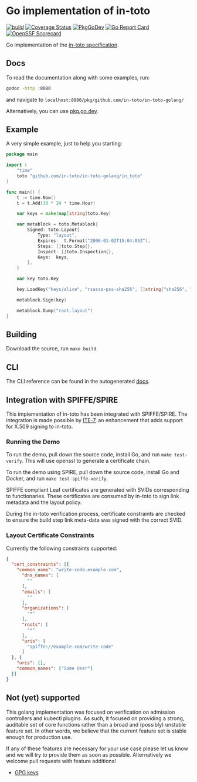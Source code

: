 # Go implementation of in-toto
[![build](https://github.com/in-toto/in-toto-golang/workflows/build/badge.svg)](https://github.com/in-toto/in-toto-golang/actions?query=workflow%3Abuild) [![Coverage Status](https://coveralls.io/repos/github/in-toto/in-toto-golang/badge.svg)](https://coveralls.io/github/in-toto/in-toto-golang) [![PkgGoDev](https://pkg.go.dev/badge/github.com/in-toto/in-toto-golang)](https://pkg.go.dev/github.com/in-toto/in-toto-golang) [![Go Report Card](https://goreportcard.com/badge/github.com/in-toto/in-toto-golang)](https://goreportcard.com/report/github.com/in-toto/in-toto-golang)
[![OpenSSF Scorecard](https://api.securityscorecards.dev/projects/github.com/in-toto/in-toto-golang/badge)](https://api.securityscorecards.dev/projects/github.com/in-toto/in-toto-golang)

Go implementation of the
[in-toto specification](https://github.com/in-toto/docs/blob/master/in-toto-spec.md).

## Docs

To read the documentation along with some examples, run:

```bash
godoc -http :8080
```

and navigate to `localhost:8080/pkg/github.com/in-toto/in-toto-golang/`

Alternatively, you can use [pkg.go.dev](https://pkg.go.dev/github.com/in-toto/in-toto-golang).

## Example

A very simple example, just to help you starting:

```go
package main

import (
	"time"
	toto "github.com/in-toto/in-toto-golang/in_toto"
)

func main() {
	t := time.Now()
	t = t.Add(30 * 24 * time.Hour)

	var keys = make(map[string]toto.Key)

	var metablock = toto.Metablock{
		Signed: toto.Layout{
			Type: "layout",
			Expires:  t.Format("2006-01-02T15:04:05Z"),
			Steps: []toto.Step{},
			Inspect: []toto.Inspection{},
			Keys:  keys,
		},
	}

	var key toto.Key

	key.LoadKey("keys/alice", "rsassa-pss-sha256", []string{"sha256", "sha512"})

	metablock.Sign(key)

	metablock.Dump("root.layout")
}
```

## Building

Download the source, run `make build`.

## CLI

The CLI reference can be found in the autogenerated [docs](doc/in-toto.md).

## Integration with SPIFFE/SPIRE

This implementation of in-toto has been integrated with SPIFFE/SPIRE. The
integration is made possible by
[ITE-7](https://github.com/in-toto/ITE/blob/master/ITE/7/README.adoc), an
enhancement that adds support for X.509 signing to in-toto.

### Running the Demo

To run the demo, pull down the source code, install Go, and run
`make test-verify`. This will use openssl to generate a certificate chain.

To run the demo using SPIRE, pull down the source code, install Go and Docker,
and run `make test-spiffe-verify`.

SPIFFE compliant Leaf certificates are generated with SVIDs corresponding to
functionaries. These certificates are consumed by in-toto to sign link metadata
and the layout policy.

During the in-toto verification process, certificate constraints are checked to
ensure the build step link meta-data was signed with the correct SVID.

### Layout Certificate Constraints

Currently the following constraints supported:

```json
{
  "cert_constraints": [{
    "common_name": "write-code.example.com",
      "dns_names": [
        ""
      ],
      "emails": [
        ""
      ],
      "organizations": [
        "*"
      ],
      "roots": [
        "*"
      ],
      "uris": [
        "spiffe://example.com/write-code"
      ]
  }, {
    "uris": [],
    "common_names": ["Some User"]
  }]
}
```

## Not (yet) supported

This golang implementation was focused on verification on admission controllers
and kubectl plugins. As such, it focused on providing a strong, auditable set
of core functions rather than a broad and (possibly) unstable feature set. In
other words, we believe that the current feature set is stable enough for
production use.

If any of these features are necessary for your use case please let us know and
we will try to provide them as soon as possible. Alternatively we welcome pull
requests with feature additions!

* [GPG keys](https://github.com/in-toto/in-toto-golang/issues/26)
